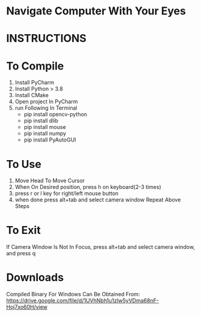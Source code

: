 # Navigate Computer With Your Eyes
# INSTRUCTIONS
# To Compile
 1. Install PyCharm
 2. Install Python > 3.8
 3. Install CMake
 4. Open project In PyCharm
 5. run Following In Terminal
	 - pip install opencv-python
	 - pip install dlib
	 - pip install  mouse
	 - pip install numpy
	 - pip install PyAutoGUI
# To Use
1. Move Head To Move Cursor
2. When On Desired position, press h on keyboard(2-3 times)
3. press r or l key for right/left mouse button
4. when done press alt+tab and select camera window
Repeat Above Steps
# To Exit
If Camera Window Is Not In Focus, press alt+tab and select camera window, and press q
# Downloads
Compiled Binary For Windows Can Be Obtained From: 
<https://drive.google.com/file/d/1UVhNbh1u1zIw5yVDma68nF-Hoj7xo60H/view>
